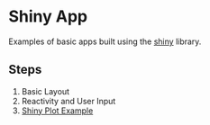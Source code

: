 # Shiny App

Examples of basic apps built using the [shiny](https://shiny.rstudio.com/) library.

## Steps
 1. Basic Layout
 2. Reactivity and User Input
 3. [Shiny Plot Example](https://shiny.rstudio.com/gallery/kmeans-example.html)

